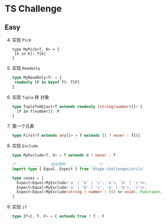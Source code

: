 # TS Challenge

##  Easy



4. 实现 `Pick`

   ```
   type MyPick<T, K> = {
   	[k in K]: T[k]
   }
   ```



7. 实现 `Readonly`

   

   ```typescript
   type MyReadOnly<T> = {
   	readonly [P in keyof T]: T[P]
   }
   ```

   

11. 实现 `Tuple` 转 对象

    ```typescript
    type TupleToObject<T extends readonly (string|number)[]> {
      [P in T[number]]: P
    }
    ```



14. 第一个元素

    ```typescript
    type First<T extends any[]> = T extends [] ? never : T[0]
    ```

    

43. 实现 `Exclude`

    ```typescript
    type MyExclude<T, U> = T extends U ? never : T
    
    /* _____________ 测试用例 _____________ */
    import type { Equal, Expect } from '@type-challenges/utils'
    
    type cases = [
      Expect<Equal<MyExclude<'a' | 'b' | 'c', 'a'>, 'b' | 'c'>>,
      Expect<Equal<MyExclude<'a' | 'b' | 'c', 'a' | 'b'>, 'c'>>,
      Expect<Equal<MyExclude<string | number | (() => void), Function>, string | number>>,
    ]
    ```



268. 实现 `if`

     ```typescript
     type If<C, T, F> = C extends true ? T : F
     ```

     